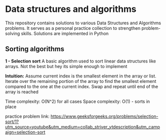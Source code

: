 # Data structures and algorithms

This repository contains solutions to various Data Structures and Algorithms problems. It serves as a personal practice collection to strengthen problem-solving skills. Solutions are implemented in Python

## Sorting algorithms

**1 - Selection sort**
A basic algorithm used to sort linear data structures like arrays. Not the best but hey its simple enough to implement

**Intuition:** Assume current index is the smallest element in the array or list. Iterate over the remaining portion of the array to find the smallest element compared to the one at the current index. Swap and repeat until end of the array is reached

Time complexity: O(N^2) for all cases
Space complexity: O(1) - sorts in place

practice problem link: https://www.geeksforgeeks.org/problems/selection-sort/1?utm_source=youtube&utm_medium=collab_striver_ytdescription&utm_campaign=selection-sort
